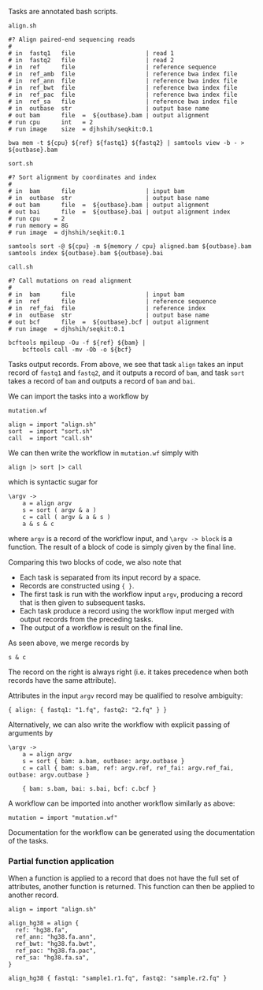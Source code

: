 Tasks are annotated bash scripts.

`align.sh`
```{bash}
#? Align paired-end sequencing reads
#
# in  fastq1   file                    | read 1
# in  fastq2   file                    | read 2
# in  ref      file                    | reference sequence
# in  ref_amb  file                    | reference bwa index file
# in  ref_ann  file                    | reference bwa index file
# in  ref_bwt  file                    | reference bwa index file
# in  ref_pac  file                    | reference bwa index file
# in  ref_sa   file                    | reference bwa index file
# in  outbase  str                     | output base name
# out bam      file  =  ${outbase}.bam | output alignment
# run cpu      int   = 2
# run image    size  = djhshih/seqkit:0.1

bwa mem -t ${cpu} ${ref} ${fastq1} ${fastq2} | samtools view -b - > ${outbase}.bam
```

`sort.sh`
```{bash}
#? Sort alignment by coordinates and index
#
# in  bam      file                    | input bam
# in  outbase  str                     | output base name
# out bam      file  =  ${outbase}.bam | output alignment
# out bai      file  =  ${outbase}.bai | output alignment index
# run cpu    = 2
# run memory = 8G
# run image  = djhshih/seqkit:0.1

samtools sort -@ ${cpu} -m ${memory / cpu} aligned.bam ${outbase}.bam
samtools index ${outbase}.bam ${outbase}.bai
```

`call.sh`
```{bash}
#? Call mutations on read alignment
#
# in  bam      file                    | input bam
# in  ref      file                    | reference sequence
# in  ref_fai  file                    | reference index
# in  outbase  str                     | output base name
# out bcf      file  =  ${outbase}.bcf | output alignment
# run image  = djhshih/seqkit:0.1

bcftools mpileup -Ou -f ${ref} ${bam} | 
    bcftools call -mv -Ob -o ${bcf}
```

Tasks output records.
From above, we see that task `align` takes an input record of 
`fastq1` and `fastq2`, and it outputs a record of `bam`, and 
task `sort` takes a record of `bam` and outputs a record of `bam` and `bai`. 

We can import the tasks into a workflow by

`mutation.wf`
```
align = import "align.sh"
sort  = import "sort.sh"
call  = import "call.sh"
```

We can then write the workflow in `mutation.wf` simply with
```
align |> sort |> call
```
which is syntactic sugar for
```
\argv ->
    a = align argv
    s = sort ( argv & a )
    c = call ( argv & a & s )
    a & s & c
```
where `argv` is a record of the workflow input, and `\argv -> block` is a function.
The result of a block of code is simply given by the final line.

Comparing this two blocks of code, we also note that
- Each task is separated from its input record by a space.
- Records are constructed using `{ }`.
- The first task is run with the workflow input `argv`, producing a record that is then given to subsequent tasks.
- Each task produce a record using the workflow input merged with output records from the preceding tasks.
- The output of a workflow is result on the final line.

As seen above, we merge records by
```
s & c
```
The record on the right is always right (i.e. it takes precedence when both records have the same attribute).

Attributes in the input `argv` record may be qualified to resolve ambiguity:
```
{ align: { fastq1: "1.fq", fastq2: "2.fq" } }
```

Alternatively, we can also write the workflow with explicit passing of arguments by
```
\argv ->
    a = align argv
    s = sort { bam: a.bam, outbase: argv.outbase }
    c = call { bam: s.bam, ref: argv.ref, ref_fai: argv.ref_fai, outbase: argv.outbase }

    { bam: s.bam, bai: s.bai, bcf: c.bcf }
```

A workflow can be imported into another workflow similarly as above:
```
mutation = import "mutation.wf"
```

Documentation for the workflow can be generated using the documentation of the tasks.

### Partial function application

When a function is applied to a record that does not have the full set of attributes,
another function is returned.
This function can then be applied to another record.
```
align = import "align.sh"

align_hg38 = align {
  ref: "hg38.fa",
  ref_ann: "hg38.fa.ann",
  ref_bwt: "hg38.fa.bwt",
  ref_pac: "hg38.fa.pac",
  ref_sa: "hg38.fa.sa",
}

align_hg38 { fastq1: "sample1.r1.fq", fastq2: "sample.r2.fq" }
```
